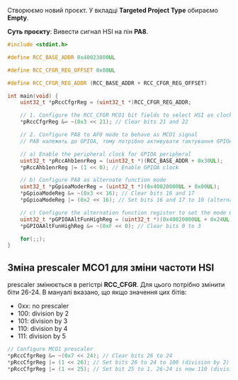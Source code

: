 Створюємо новий проєкт. У вкладці **Targeted Project Type** обираємо **Empty**.

**Суть проєкту**: Вивести сигнал HSI на пін **PA8**.

```c
#include <stdint.h>

#define RCC_BASE_ADDR 0x40023800UL

#define RCC_CFGR_REG_OFFSET 0x08UL

#define RCC_CFGR_REG_ADDR (RCC_BASE_ADDR + RCC_CFGR_REG_OFFSET)

int main(void) {
    uint32_t *pRccCfgrReg = (uint32_t *)RCC_CFGR_REG_ADDR;

    // 1. Configure the RCC_CFGR MCO1 bit fields to select HSI as clock source
    *pRccCfgrReg &= ~(0x3 << 21); // Clear bits 21 and 22

    // 2. Configure PA8 to AF0 mode to behave as MCO1 signal
    // PA8 належить до GPIOA, тому потрібно активувати тактування GPIOA

    // a) Enable the peripheral clock for GPIOA peripheral
    uint32_t *pRccAhb1enrReg = (uint32_t *)(RCC_BASE_ADDR + 0x30UL);
    *pRccAhb1enrReg |= (1 << 0); // Enable GPIOA clock

    // b) Configure PA8 as alternate function mode
    uint32_t *pGpioaModerReg = (uint32_t *)(0x40020000UL + 0x00UL);
    *pGpioaModeReg &= ~(0x3 << 16); // Clear bits 16 and 17
    *pGpioaModeReg |= (0x2 << 16); // Set bits 16 and 17 to 10 (alternate function mode)

    // c) Configure the alternation function register to set the mode 0 for PA8
    uint32_t *pGPIOAAltFunHighReg = (uint32_t *)(0x40020000UL + 0x24UL);
    *pGPIOAAltFunHighReg &= ~(0xF << 0); // Clear bits 0 to 3

    for(;;);
}
```

## Зміна prescaler MCO1 для зміни частоти HSI
prescaler змінюється в регістрі **RCC_CFGR**. Для цього потрібно змінити біти 26-24. В мануалі вказано, що якщо значення цих бітів:
- 0xx: no prescaler
- 100: division by 2
- 101: division by 3
- 110: division by 4
- 111: division by 5

```c
// Configure MCO1 prescaler
*pRccCfgrReg &= ~(0x7 << 24); // Clear bits 26 to 24
*pRccCfgrReg |= (1 << 26); // Set bits 26 to 24 to 100 (division by 2)
*pRccCfgrReg |= (1 << 25); // Set bit 25 to 1. 26-24 is now 110 (division by 4)
```